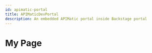 ```yaml
---
id: apimatic-portal
title: APIMaticDevPortal
description: An embedded APIMatic portal inside Backstage portal
---
```


# My Page

<html>
<head>
  <title>Script Example</title>
</head>
<body>

<script>
<div id="apimatic-widget" style="height: 100%; width: 100%;"></div>
const script = document.createElement('script');
script.src = 'https://dxjs.apimatic.io/v7/static/js/portal.v7.js';
script.onerror = function () {
  console.error('Failed to load APIMatic portal script.');
};

script.onload = function () {
  APIMaticDevPortal.show(
    {
      container: 'apimatic-widget',
      portalStyle: 'default',
      codegenApiRoutes: {
        docsgen: '/api/api-entities/hGGA-KFyqoktQ3Wn2fbPxIDvH-5bS3aqEJy0XvmhPtl9dRCKFfeOx6dMc_f7r0_K/portal-artifacts/docs/generated-file?template={template}',
        codegen: '/api/api-entities/hGGA-KFyqoktQ3Wn2fbPxIDvH-5bS3aqEJy0XvmhPtl9dRCKFfeOx6dMc_f7r0_K/portal-artifacts/sdks/generated-file?template={template}',
        transform: '/api/api-entities/hGGA-KFyqoktQ3Wn2fbPxIDvH-5bS3aqEJy0XvmhPtl9dRCKFfeOx6dMc_f7r0_K/portal-artifacts/specs/generated-file?format={format}',
        apiProxy: 'https://proxy.apimatic.io/api/proxy',
      },
      apiKey: 'PkUYNyvjYA7DfFBwoKTjTL70reLeHHyHqZkhmH2g9bZE_-NrOLMibB0NopdrLm81PH3lbWO_OK3xLQuWGSZbRg**',
      baseUrl: 'https://www.apimatic.io',
      // apiKey: 'xxxx',
      // baseUrl: 'http://localhost:8080',
      enableExport: true,
      renameHttpToRest: false,
      enableConsoleCalls: true,
      useProxyForConsoleCalls: true,
      initialPlatform: 'http_curl_v1',
      languageSettings: {
        http_curl_v1: {
          disableSdkDownload: true,
        },
        cs_net_standard_lib: {
          disableSdkDownload: false,
          sdkDownloadLink: '',
        },
        java_eclipse_jre_lib: {
          disableSdkDownload: false,
          sdkDownloadLink: '',
        },
        php_generic_lib_v2: {
          disableSdkDownload: false,
          sdkDownloadLink: '',
        },
        python_generic_lib: {
          disableSdkDownload: false,
          sdkDownloadLink: '',
        },
        ruby_generic_lib: {
          disableSdkDownload: false,
          sdkDownloadLink: '',
        },
        ts_generic_lib: {
          disableSdkDownload: false,
          sdkDownloadLink: '',
        },
        go_generic_lib: {
          disableSdkDownload: false,
          sdkDownloadLink: '',
        },
      },
      allowedExportFormats: [
        'postman10',
        'postman20',
        'openapi31json',
        'openapi31yaml',
        'openapi3json',
        'openapi3yaml',
        'swagger20',
        'swaggeryaml',
        'swagger10',
        'raml',
        'raml10',
        'apiblueprint',
        'wadl2009',
        'apimatic',
        'wsdl',
        'insomnia',
        'insomniayaml',
      ],
      themeOverrides: {
        themeType: 'cool',
        palette: {
          primaryColor: '#0c7ff2',
          linkColor: '#00C7D4',
        },
        fontSource: [],
        cssStyles: {
          headings: {
            fontFamily: "'Rubik', sans-serif",
            h1: {
              fontFamily: "'Rubik', sans-serif",
              fontSize: '27px',
              fontWeight: '500',
              fontStyle: 'normal',
              lineHeight: '1.3',
            },
            h2: {
              fontFamily: "'Rubik', sans-serif",
              fontSize: '24px',
              fontWeight: '500',
              fontStyle: 'normal',
              lineHeight: '1.3',
            },
            h3: {
              fontFamily: "'Rubik', sans-serif",
              fontSize: '21.36px',
              fontWeight: '500',
              fontStyle: 'normal',
              lineHeight: '1.3',
            },
            h4: {
              fontFamily: "'Rubik', sans-serif",
              fontSize: '18px',
              fontWeight: '500',
              fontStyle: 'normal',
              lineHeight: '1.3',
            },
            h5: {
              fontFamily: "'Rubik', sans-serif",
              fontSize: '16px',
              fontWeight: '500',
              fontStyle: 'normal',
              lineHeight: '1.3',
            },
            h6: {
              fontFamily: "'Rubik', sans-serif",
              fontSize: '15px',
              fontWeight: '500',
              fontStyle: 'normal',
              lineHeight: '1.3',
            },
          },
          body: {
            fontFamily: "'Rubik', sans-serif",
            text1: {
              fontFamily: "'Rubik', sans-serif",
              fontSize: '15px',
              fontWeight: '400',
              fontStyle: 'normal',
              lineHeight: '1.75',
            },
            text2: {
              fontFamily: "'Rubik', sans-serif",
              fontSize: '13.33px',
              fontWeight: '400',
              fontStyle: 'normal',
              lineHeight: '1.75',
            },
            text3: {
              fontFamily: "'Rubik', sans-serif",
              fontSize: '11.85px',
              fontWeight: '400',
              fontStyle: 'normal',
              lineHeight: '1.75',
            },
          },
          code: {
            fontFamily: 'Courier Prime, monospace',
            blockCode: {
              fontFamily: 'Courier Prime, monospace',
              fontSize: '15px',
              fontWeight: '400',
              fontStyle: 'normal',
              lineHeight: '1.75',
            },
            inlineCode: {
              fontFamily: 'Courier Prime, monospace',
              fontSize: '15px',
              fontWeight: '400',
              fontStyle: 'normal',
              lineHeight: '1.75',
            },
          },
        },
      },
    },
  );
};
document.getElementsByTagName('head')[0].appendChild(script);
</script>

</body>
</html>
